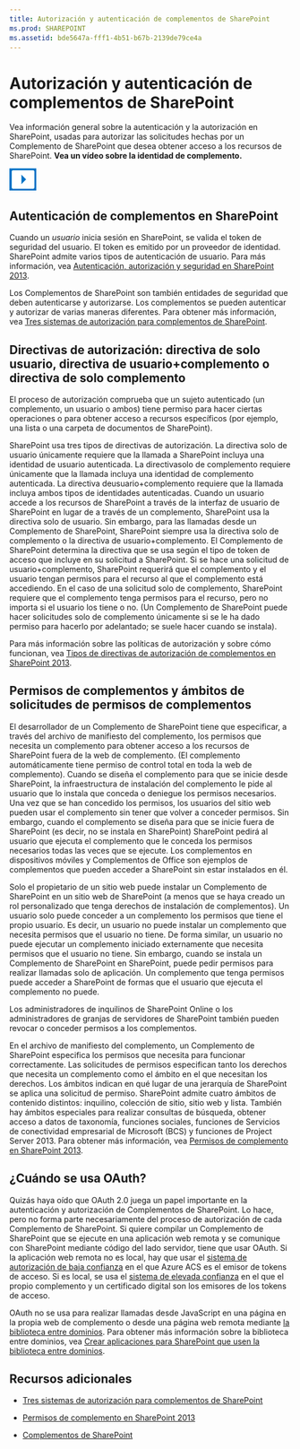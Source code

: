 ```yaml
---
title: Autorización y autenticación de complementos de SharePoint
ms.prod: SHAREPOINT
ms.assetid: bde5647a-fff1-4b51-b67b-2139de79ce4a
---
```



# Autorización y autenticación de complementos de SharePoint
Vea información general sobre la autenticación y la autorización en SharePoint, usadas para autorizar las solicitudes hechas por un Complemento de SharePoint que desea obtener acceso a los recursos de SharePoint.
**Vea un vídeo sobre la identidad de complemento.**








![Vídeos](images/mod_icon_video.png)












## Autenticación de complementos en SharePoint
<a name="AuthN"> </a>

Cuando un  *usuario*  inicia sesión en SharePoint, se valida el token de seguridad del usuario. El token es emitido por un proveedor de identidad. SharePoint admite varios tipos de autenticación de usuario. Para más información, vea [Autenticación, autorización y seguridad en SharePoint 2013](http://msdn.microsoft.com/library/8734790c-eb75-4d78-9604-7cc23b33b693%28Office.15%29.aspx).



Los Complementos de SharePoint son también entidades de seguridad que deben autenticarse y autorizarse. Los complementos se pueden autenticar y autorizar de varias maneras diferentes. Para obtener más información, vea  [Tres sistemas de autorización para complementos de SharePoint](three-authorization-systems-for-sharepoint-add-ins.md). 




## Directivas de autorización: directiva de solo usuario, directiva de usuario+complemento o directiva de solo complemento
<a name="AuthZ"> </a>

El proceso de autorización comprueba que un sujeto autenticado (un complemento, un usuario o ambos) tiene permiso para hacer ciertas operaciones o para obtener acceso a recursos específicos (por ejemplo, una lista o una carpeta de documentos de SharePoint).



SharePoint usa tres tipos de directivas de autorización. La directiva solo de usuario únicamente requiere que la llamada a SharePoint incluya una identidad de usuario autenticada. La directivasolo de complemento requiere únicamente que la llamada incluya una identidad de complemento autenticada. La directiva deusuario+complemento requiere que la llamada incluya ambos tipos de identidades autenticadas. Cuando un usuario accede a los recursos de SharePoint a través de la interfaz de usuario de SharePoint en lugar de a través de un complemento, SharePoint usa la directiva solo de usuario. Sin embargo, para las llamadas desde un Complemento de SharePoint, SharePoint siempre usa la directiva solo de complemento o la directiva de usuario+complemento. El Complemento de SharePoint determina la directiva que se usa según el tipo de token de acceso que incluye en su solicitud a SharePoint. Si se hace una solicitud de usuario+complemento, SharePoint requerirá que el complemento y el usuario tengan permisos para el recurso al que el complemento está accediendo. En el caso de una solicitud solo de complemento, SharePoint requiere que el complemento tenga permisos para el recurso, pero no importa si el usuario los tiene o no. (Un Complemento de SharePoint puede hacer solicitudes solo de complemento únicamente si se le ha dado permiso para hacerlo por adelantado; se suele hacer cuando se instala).



Para más información sobre las políticas de autorización y sobre cómo funcionan, vea  [Tipos de directivas de autorización de complementos en SharePoint 2013](add-in-authorization-policy-types-in-sharepoint-2013.md).




## Permisos de complementos y ámbitos de solicitudes de permisos de complementos
<a name="Permissions"> </a>

El desarrollador de un Complemento de SharePoint tiene que especificar, a través del archivo de manifiesto del complemento, los permisos que necesita un complemento para obtener acceso a los recursos de SharePoint fuera de la web de complemento. (El complemento automáticamente tiene permiso de control total en toda la web de complemento). Cuando se diseña el complemento para que se inicie desde SharePoint, la infraestructura de instalación del complemento le pide al usuario que lo instala que conceda o deniegue los permisos necesarios. Una vez que se han concedido los permisos, los usuarios del sitio web pueden usar el complemento sin tener que volver a conceder permisos. Sin embargo, cuando el complemento se diseña para que se inicie fuera de SharePoint (es decir, no se instala en SharePoint) SharePoint pedirá al usuario que ejecuta el complemento que le conceda los permisos necesarios todas las veces que se ejecute. Los complementos en dispositivos móviles y Complementos de Office son ejemplos de complementos que pueden acceder a SharePoint sin estar instalados en él.



Solo el propietario de un sitio web puede instalar un Complemento de SharePoint en un sitio web de SharePoint (a menos que se haya creado un rol personalizado que tenga derechos de instalación de complementos). Un usuario solo puede conceder a un complemento los permisos que tiene el propio usuario. Es decir, un usuario no puede instalar un complemento que necesita permisos que el usuario no tiene. De forma similar, un usuario no puede ejecutar un complemento iniciado externamente que necesita permisos que el usuario no tiene. Sin embargo, cuando se instala un Complemento de SharePoint en SharePoint, puede pedir permisos para realizar llamadas solo de aplicación. Un complemento que tenga permisos puede acceder a SharePoint de formas que el usuario que ejecuta el complemento no puede.



Los administradores de inquilinos de SharePoint Online o los administradores de granjas de servidores de SharePoint también pueden revocar o conceder permisos a los complementos.



En el archivo de manifiesto del complemento, un Complemento de SharePoint especifica los permisos que necesita para funcionar correctamente. Las solicitudes de permisos especifican tanto los derechos que necesita un complemento como el ámbito en el que necesitan los derechos. Los ámbitos indican en qué lugar de una jerarquía de SharePoint se aplica una solicitud de permiso. SharePoint admite cuatro ámbitos de contenido distintos: inquilino, colección de sitio, sitio web y lista. También hay ámbitos especiales para realizar consultas de búsqueda, obtener acceso a datos de taxonomía, funciones sociales, funciones de Servicios de conectividad empresarial de Microsoft (BCS) y funciones de Project Server 2013. Para obtener más información, vea  [Permisos de complemento en SharePoint 2013](add-in-permissions-in-sharepoint-2013.md).




## ¿Cuándo se usa OAuth?
<a name="FileName_uniquekeyword4"> </a>

Quizás haya oído que OAuth 2.0 juega un papel importante en la autenticación y autorización de Complementos de SharePoint. Lo hace, pero no forma parte necesariamente del proceso de autorización de cada Complemento de SharePoint. Si quiere compilar un Complemento de SharePoint que se ejecute en una aplicación web remota y se comunique con SharePoint mediante código del lado servidor, tiene que usar OAuth. Si la aplicación web remota no es local, hay que usar el  [sistema de autorización de baja confianza](creating-sharepoint-add-ins-that-use-low-trust-authorization.md) en el que Azure ACS es el emisor de tokens de acceso. Si es local, se usa el [sistema de elevada confianza](creating-sharepoint-add-ins-that-use-high-trust-authorization.md) en el que el propio complemento y un certificado digital son los emisores de los tokens de acceso.



OAuth no se usa para realizar llamadas desde JavaScript en una página en la propia web de complemento o desde una página web remota mediante  [la biblioteca entre dominios](creating-sharepoint-add-ins-that-use-the-cross-domain-library.md). Para obtener más información sobre la biblioteca entre dominios, vea  [Crear aplicaciones para SharePoint que usen la biblioteca entre dominios](creating-sharepoint-add-ins-that-use-the-cross-domain-library.md).




## Recursos adicionales
<a name="Filename_AdditionalResources"> </a>


-  [Tres sistemas de autorización para complementos de SharePoint](three-authorization-systems-for-sharepoint-add-ins.md)


-  [Permisos de complemento en SharePoint 2013](add-in-permissions-in-sharepoint-2013.md)


-  [Complementos de SharePoint](sharepoint-add-ins.md)



